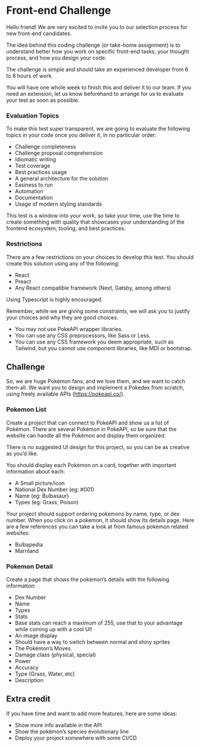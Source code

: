 # Front-end Challenge
Hello friend! We are very excited to invite you to our selection process for new front-end candidates.

The idea behind this coding challenge (or take-home assignment) is to understand better how you work on specific front-end tasks, your thought process, and how you design your code.

The challenge is simple and should take an experienced developer from 6 to 8 hours of work.

You will have one whole week to finish this and deliver it to our team. If you need an extension, let us know beforehand to arrange for us to evaluate your test as soon as possible.

### Evaluation Topics

To make this test super transparent, we are going to evaluate the following topics in your code once you deliver it, in no particular order:
- Challenge completeness
- Challenge proposal comprehension
- Idiomatic writing
- Test coverage
- Best practices usage
- A general architecture for the solution
- Easiness to run
- Automation
- Documentation
- Usage of modern styling standards

This test is a window into your work, so take your time, use the time to create something with quality that showcases your understanding of the frontend ecosystem, tooling, and best practices.

### Restrictions
There are a few restrictions on your choices to develop this test. You should create this solution using any of the following:
- React
- Preact
- Any React compatible framework (Next, Gatsby, among others)

Using Typescript is highly encouraged.

Remember, while we are giving some constraints, we will ask you to justify your choices and why they are good choices.

- You may not use PokeAPI wrapper libraries.
- You can use any CSS preprocessors, like Sass or Less.
- You can use any CSS framework you deem appropriate, such as Tailwind, but you cannot use component libraries, like MDI or bootstrap.

## Challenge
So, we are huge Pokémon fans, and we love them, and we want to catch them all. We want you to design and implement a Pokedex from scratch, using freely available APIs (https://pokeapi.co/).

### Pokemon List
Create a project that can connect to PokeAPI and show us a list of Pokémon. There are several Pokémon in PokeAPI, so be sure that the website can handle all the Pokémon and display them organized.

There is no suggested UI design for this project, so you can be as creative as you’d like.

You should display each Pokémon on a card, together with important information about each:

- A Small picture/icon
- National Dex Number (eg: #001)
- Name (eg: Bulbasaur)
- Types (eg: Grass, Poison)

Your project should support ordering pokemons by name, type, or dex number. When you click on a pokemon, it should show its details page.
Here are a few references you can take a look at from famous pokémon related websites:

- Bulbapedia
- Marriland

### Pokemon Detail
Create a page that shows the pokemon’s details with the following information:
- Dex Number
- Name
- Types
- Stats
- Base stats can reach a maximum of 255, use that to your advantage while coming up with a cool UI!
- An image display
- Should have a way to switch between normal and shiny sprites
- The Pokémon’s Moves.
- Damage class (physical, special)
- Power
- Accuracy
- Type (Grass, Water, etc)
- Description

## Extra credit

If you have time and want to add more features, here are some ideas:

- Show more info available in the API
- Show the pokémon’s species evolutionary line
- Deploy your project somewhere with some CI/CD